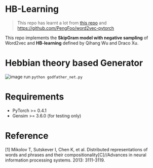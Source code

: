# HB-Learning

> This repo has learnt a lot from [this repo](https://github.com/Adoni/word2vec_pytorch) and https://github.com/PengFoo/word2vec-pytorch

This repo implements the **SkipGram model with negative sampling** of Word2vec and **HB-learning** defined by Qihang Wu and Draco Xu.

# Hebbian theory based Generator
![image](https://user-images.githubusercontent.com/56213541/121285192-87cdc000-c910-11eb-9742-e1292758bcac.png)
run 
`python godfather_net.py` 

# Requirements
- PyTorch >= 0.4.1
- Gensim >= 3.6.0 (for testing only)


# Reference
[1] Mikolov T, Sutskever I, Chen K, et al. Distributed representations of words and phrases and their compositionality[C]//Advances in neural information processing systems. 2013: 3111-3119.
